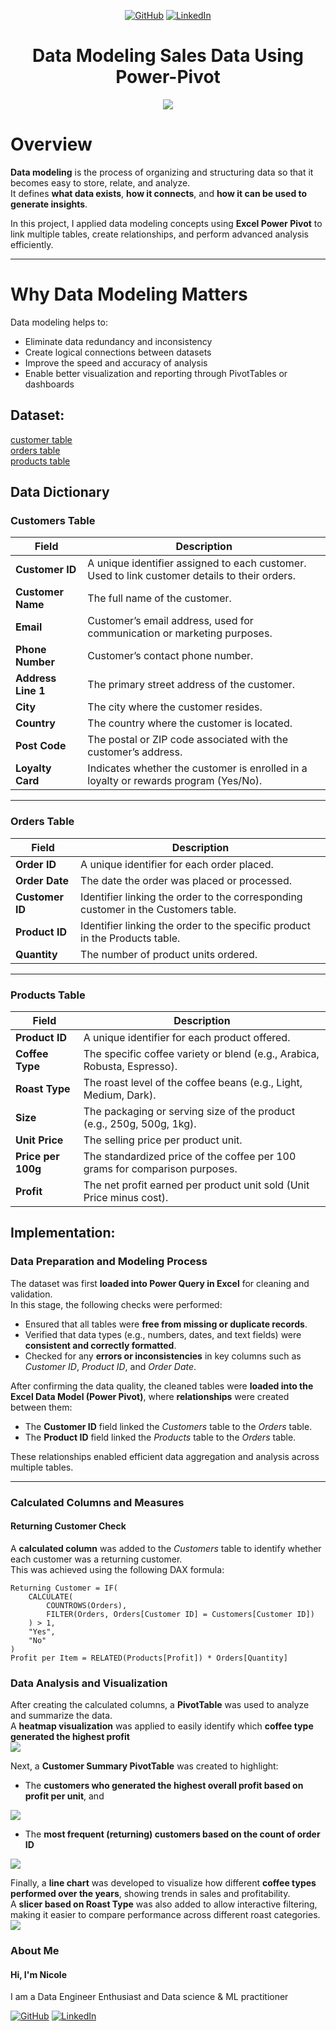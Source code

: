 <div align="center">
  
[![GitHub](https://img.shields.io/badge/GitHub-%20?style=for-the-badge&logo=github&labelColor=black&color=blue)][1]
[![LinkedIn](https://img.shields.io/badge/LinkedIn-%20?style=for-the-badge&logo=linkedin&labelColor=0A66C2&color=blue)][2]

[1]: https://github.com/nicole-kutswa
[2]: https://www.linkedin.com/in/nicole-kutswa/ 

</div>

# <div align="center">Data Modeling Sales Data Using Power-Pivot</div>
<div align="center"><img src="https://github.com/nicole-kutswa/Data-modeling-With-Power-Pivot/blob/main/output/model.gif?raw=true"></div>



# Overview

**Data modeling** is the process of organizing and structuring data so that it becomes easy to store, relate, and analyze.  
It defines **what data exists**, **how it connects**, and **how it can be used to generate insights**.

In this project, I applied data modeling concepts using **Excel Power Pivot** to link multiple tables, create relationships, and perform advanced analysis efficiently.

---

# Why Data Modeling Matters
Data modeling helps to:
- Eliminate data redundancy and inconsistency  
- Create logical connections between datasets  
- Improve the speed and accuracy of analysis  
- Enable better visualization and reporting through PivotTables or dashboards 

## Dataset:
[customer table](customers.csv)<br>
[orders table](orders.csv)<br>
[products table](products.csv)

## Data Dictionary

### Customers Table
| Field | Description |
|--------|--------------|
| **Customer ID** | A unique identifier assigned to each customer. Used to link customer details to their orders. |
| **Customer Name** | The full name of the customer. |
| **Email** | Customer’s email address, used for communication or marketing purposes. |
| **Phone Number** | Customer’s contact phone number. |
| **Address Line 1** | The primary street address of the customer. |
| **City** | The city where the customer resides. |
| **Country** | The country where the customer is located. |
| **Post Code** | The postal or ZIP code associated with the customer’s address. |
| **Loyalty Card** | Indicates whether the customer is enrolled in a loyalty or rewards program (Yes/No). |

---

### Orders Table
| Field | Description |
|--------|--------------|
| **Order ID** | A unique identifier for each order placed. |
| **Order Date** | The date the order was placed or processed. |
| **Customer ID** | Identifier linking the order to the corresponding customer in the Customers table. |
| **Product ID** | Identifier linking the order to the specific product in the Products table. |
| **Quantity** | The number of product units ordered. |

---

### Products Table
| Field | Description |
|--------|--------------|
| **Product ID** | A unique identifier for each product offered. |
| **Coffee Type** | The specific coffee variety or blend (e.g., Arabica, Robusta, Espresso). |
| **Roast Type** | The roast level of the coffee beans (e.g., Light, Medium, Dark). |
| **Size** | The packaging or serving size of the product (e.g., 250g, 500g, 1kg). |
| **Unit Price** | The selling price per product unit. |
| **Price per 100g** | The standardized price of the coffee per 100 grams for comparison purposes. |
| **Profit** | The net profit earned per product unit sold (Unit Price minus cost). |

## Implementation:

### Data Preparation and Modeling Process

The dataset was first **loaded into Power Query in Excel** for cleaning and validation.  
In this stage, the following checks were performed:
- Ensured that all tables were **free from missing or duplicate records**.  
- Verified that data types (e.g., numbers, dates, and text fields) were **consistent and correctly formatted**.  
- Checked for any **errors or inconsistencies** in key columns such as *Customer ID*, *Product ID*, and *Order Date*.

After confirming the data quality, the cleaned tables were **loaded into the Excel Data Model (Power Pivot)**, where **relationships** were created between them:
- The **Customer ID** field linked the *Customers* table to the *Orders* table.  
- The **Product ID** field linked the *Products* table to the *Orders* table.  

These relationships enabled efficient data aggregation and analysis across multiple tables.

---

### Calculated Columns and Measures

#### Returning Customer Check  
A **calculated column** was added to the *Customers* table to identify whether each customer was a returning customer.  
This was achieved using the following DAX formula:
```DAX
Returning Customer = IF(
    CALCULATE(
        COUNTROWS(Orders),
        FILTER(Orders, Orders[Customer ID] = Customers[Customer ID])
    ) > 1,
    "Yes",
    "No"
)
Profit per Item = RELATED(Products[Profit]) * Orders[Quantity]
```
### Data Analysis and Visualization

After creating the calculated columns, a **PivotTable** was used to analyze and summarize the data.  
A **heatmap visualization** was applied to easily identify which **coffee type generated the highest profit**   
<img src ="https://github.com/nicole-kutswa/Data-modeling-With-Power-Pivot/blob/main/output/profit per coffee type.PNG?raw=true">

Next, a **Customer Summary PivotTable** was created to highlight:

- The **customers who generated the highest overall profit based on profit per unit**, and
<img src ="https://github.com/nicole-kutswa/Data-modeling-With-Power-Pivot/blob/main/output/returning customers.PNG?raw=true">

- The **most frequent (returning) customers based on the count of order ID**
<img src ="https://github.com/nicole-kutswa/Data-modeling-With-Power-Pivot/blob/main/output/returning customers2.PNG?raw=true">

Finally, a **line chart** was developed to visualize how different **coffee types performed over the years**, showing trends in sales and profitability.  
A **slicer based on Roast Type** was also added to allow interactive filtering, making it easier to compare performance across different roast categories.<br>
<img src ="https://github.com/nicole-kutswa/Data-modeling-With-Power-Pivot/blob/main/output/visualisation.PNG?raw=true"><br>


### About Me
#### Hi, I'm Nicole
I am a Data Engineer Enthusiast and  Data science & ML practitioner

[![GitHub](https://img.shields.io/badge/GitHub-%20?style=for-the-badge&logo=github&labelColor=black&color=blue)][1]
[![LinkedIn](https://img.shields.io/badge/LinkedIn-%20?style=for-the-badge&logo=linkedin&labelColor=0A66C2&color=blue)][2]

[1]: https://github.com/nicole-kutswa
[2]: https://www.linkedin.com/in/nicole-kutswa/


